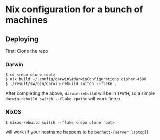 # Nix configuration for a bunch of machines

## Deploying

First: Clone the repo

### Darwin

``` console
$ cd <repo clone root>
$ nix build ~/.config/darwin\#darwinConfigurations.cipher-4590
$ ./result/sw/bin/darwin-rebuild switch --flake .
```

After completing the above, 
`darwin-rebuild` will be in `$PATH`,
so a simple `darwin-rebuild switch --flake <path>` will work fine.o

### NixOS

```console
$ nixos-rebuild switch --flake <repo clone root>
```

will work
(if your hostname happens to be `bennett-{server,laptop}`).
